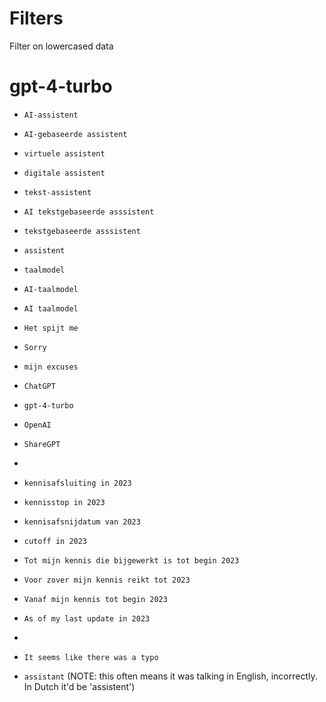 # Filters

Filter on lowercased data

# gpt-4-turbo



- `AI-assistent`
- `AI-gebaseerde assistent`
- `virtuele assistent`
- `digitale assistent`
- `tekst-assistent`
- `AI tekstgebaseerde asssistent`
- `tekstgebaseerde asssistent`
- `assistent`
- `taalmodel`
- `AI-taalmodel`
- `AI taalmodel`

- `Het spijt me`
- `Sorry`
- `mijn excuses`

- `ChatGPT`
- `gpt-4-turbo`
- `OpenAI`
- `ShareGPT`
- 
- `kennisafsluiting in 2023`
- `kennisstop in 2023`
- `kennisafsnijdatum van 2023`
- `cutoff in 2023`
- `Tot mijn kennis die bijgewerkt is tot begin 2023`
- `Voor zover mijn kennis reikt tot 2023`
- `Vanaf mijn kennis tot begin 2023`
- `As of my last update in 2023`
- 
- `It seems like there was a typo`
- `assistant` (NOTE: this often means it was talking in English, incorrectly. In Dutch it'd be 'assistent')